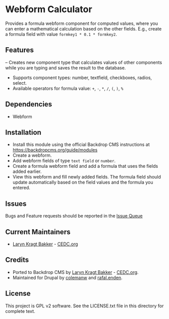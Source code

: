 # Webform Calculator

Provides a formula webform component for computed values, where you can enter a
mathematical calculation based on the other fields. E.g., create a formula field
with value `formkey1 * 0.1 * formkey2`.

## Features

 – Creates new component type that calculates values of other components while
    you are typing and saves the result to the database.
 - Supports component types: number, textfield, checkboxes, radios, select.
 - Available operators for formula value: `+`, `-`, `*`, `/`, `(`, `)`, `%`

## Dependencies
 - Webform

## Installation

- Install this module using the official Backdrop CMS instructions at
  https://backdropcms.org/guide/modules
- Create a webform.
- Add webform fields of type `text field` or `number`.
- Create a formula webform field and add a formula that uses the fields added
  earlier.
- View this webform and fill newly added fields. The formula field should 
  update automatically based on the field values and the formula you entered.

## Issues

Bugs and Feature requests should be reported in the 
[Issue Queue](https://github.com/backdrop-contrib/webform_calculator/issues)

## Current Maintainers

- [Laryn Kragt Bakker](https://github.com/laryn) - [CEDC.org](https://cedc.org)

## Credits

- Ported to Backdrop CMS by [Laryn Kragt Bakker](https://github.com/laryn) - [CEDC.org](https://cedc.org).
- Maintained for Drupal by [colemanw](https://www.drupal.org/u/colemanw) and
  [rafal.enden](https://www.drupal.org/u/rafal.enden).

## License

This project is GPL v2 software. See the LICENSE.txt file in this directory for
complete text.

